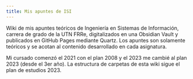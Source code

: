 ```yaml
---
title: Mis apuntes de ISI
---
```


Wiki de mis apuntes teóricos de Ingeniería en Sistemas de Información, carrera de grado de la UTN FRRe, digitalizados en una Obsidian Vault y publicados en GitHub Pages mediante Quartz. Los apuntes son solamente teóricos y se acotan al contenido desarrollado en cada asignatura.

Mi cursado comenzó el 2021 con el plan 2008 y el 2023 me cambié al plan 2023 (desde el 3er año). La estructura de carpetas de esta wiki sigue el plan de estudios 2023.
